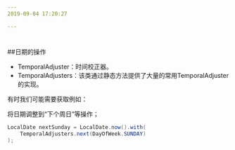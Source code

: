 ```yaml
---
2019-09-04 17:20:27

---
```


#

##日期的操作

- TemporalAdjuster：时间校正器。
- TemporalAdjusters：该类通过静态方法提供了大量的常用TemporalAdjuster的实现。

有时我们可能需要获取例如：

将日期调整到“下个周日”等操作；

```java
LocalDate nextSunday = LocalDate.now().with(
    TemporalAdjusters.next(DayOfWeek.SUNDAY)
);
```

